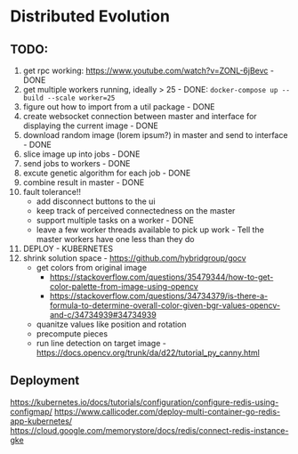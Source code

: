 # Distributed Evolution

## TODO:
1. get rpc working: https://www.youtube.com/watch?v=ZONL-6jBevc - DONE
2. get multiple workers running, ideally > 25 - DONE: `docker-compose up --build --scale worker=25`
3. figure out how to import from a util package - DONE
4. create websocket connection between master and interface for displaying the current image - DONE
5. download random image (lorem ipsum?) in master and send to interface - DONE
6. slice image up into jobs - DONE
7. send jobs to workers - DONE
8. excute genetic algorithm for each job - DONE
9. combine result in master - DONE
10. fault tolerance!!
    - add disconnect buttons to the ui
    - keep track of perceived connectedness on the master
    - support multiple tasks on a worker - DONE
    - leave a few worker threads available to pick up work - Tell the master workers have one less than they do
11. DEPLOY - KUBERNETES
12. shrink solution space - https://github.com/hybridgroup/gocv
    - get colors from original image
        - https://stackoverflow.com/questions/35479344/how-to-get-color-palette-from-image-using-opencv
        - https://stackoverflow.com/questions/34734379/is-there-a-formula-to-determine-overall-color-given-bgr-values-opencv-and-c/34734939#34734939
    - quanitze values like position and rotation
    - precompute pieces
    - run line detection on target image - https://docs.opencv.org/trunk/da/d22/tutorial_py_canny.html

## Deployment
https://kubernetes.io/docs/tutorials/configuration/configure-redis-using-configmap/
https://www.callicoder.com/deploy-multi-container-go-redis-app-kubernetes/
https://cloud.google.com/memorystore/docs/redis/connect-redis-instance-gke